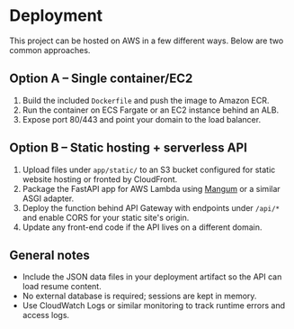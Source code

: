# Deployment

This project can be hosted on AWS in a few different ways. Below are two common approaches.

## Option A – Single container/EC2

1. Build the included `Dockerfile` and push the image to Amazon ECR.
2. Run the container on ECS Fargate or an EC2 instance behind an ALB.
3. Expose port 80/443 and point your domain to the load balancer.

## Option B – Static hosting + serverless API

1. Upload files under `app/static/` to an S3 bucket configured for static website hosting or fronted by CloudFront.
2. Package the FastAPI app for AWS Lambda using [Mangum](https://github.com/jordaneremieff/mangum) or a similar ASGI adapter.
3. Deploy the function behind API Gateway with endpoints under `/api/*` and enable CORS for your static site's origin.
4. Update any front-end code if the API lives on a different domain.

## General notes

- Include the JSON data files in your deployment artifact so the API can load resume content.
- No external database is required; sessions are kept in memory.
- Use CloudWatch Logs or similar monitoring to track runtime errors and access logs.
